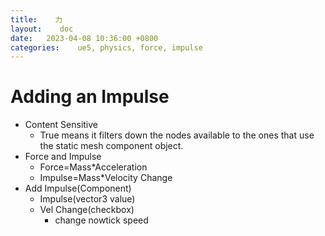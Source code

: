 ```yaml
---
title:    力
layout:    doc
date:   2023-04-08 10:36:00 +0800
categories:    ue5, physics, force, impulse
---
```


# Adding an Impulse
- Content Sensitive
	- True means it filters down the nodes available to the ones that use the static mesh component object.
- Force and Impulse
	- Force=Mass*Acceleration
	- Impulse=Mass*Velocity Change
- Add Impulse(Component)
	- Impulse(vector3 value)
	- Vel Change(checkbox)
		- change nowtick speed
